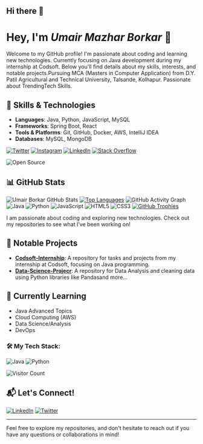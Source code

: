 ## Hi there 👋
# Hey, I'm *Umair Mazhar Borkar* 👋

Welcome to my GitHub profile! I'm passionate about coding and learning new technologies. Currently focusing on Java development during my internship at Codsoft. Below you'll find details about my skills, interests, and notable projects.Pursuing MCA (Masters in Computer Application) from D.Y. Patil Agricultural and Technical University, Talsande, Kolhapur. Passionate about TrendingTech Skills. 

## 🚀 Skills & Technologies
- **Languages**: Java, Python, JavaScript, MySQL
- **Frameworks**: Spring Boot, React
- **Tools & Platforms**: Git, GitHub, Docker, AWS, IntelliJ IDEA
- **Databases**: MySQL, MongoDB

[![Twitter](https://img.shields.io/badge/Twitter-1DA1F2?style=flat&logo=twitter&logoColor=white)](https://x.com/UmairBorkar_004) [![Instagram](https://img.shields.io/badge/Instagram-E4405F?style=flat&logo=instagram&logoColor=white)](https://instagram.com/mr.umair_004/) [![LinkedIn](https://img.shields.io/badge/LinkedIn-0077B5?style=flat&logo=linkedin&logoColor=white)](https://www.linkedin.com/in/umair-borkar/) [![Stack Overflow](https://img.shields.io/badge/Stack%20Overflow-F58025?style=flat&logo=stackoverflow&logoColor=white)](https://stackoverflow.com/users/28735017/umair-borkar/)

![Open Source](https://img.shields.io/badge/Open%20Source-Love-green)


## 📊 GitHub Stats
![Umair Borkar GitHub Stats](https://github-readme-stats.vercel.app/api?username=uborkar&show_icons=true&count_private=true&hide=prs&theme=radical)
[![Top Languages](https://github-readme-stats.vercel.app/api/top-langs/?username=uborkar&layout=compact&theme=radical)](https://github.com/uborkar)
![GitHub Activity Graph](https://github-readme-activity-graph.vercel.app/graph?username=uborkar&theme=react-dark)
![Java](https://img.shields.io/badge/Java-%23ED8B00.svg?style=for-the-badge&logo=java&logoColor=white)
![Python](https://img.shields.io/badge/Python-%2314354C.svg?style=for-the-badge&logo=python&logoColor=white)
![JavaScript](https://img.shields.io/badge/JavaScript-%23323330.svg?style=for-the-badge&logo=javascript&logoColor=%23F7DF1E)
![HTML5](https://img.shields.io/badge/HTML5-%23E34F26.svg?style=for-the-badge&logo=html5&logoColor=white)
![CSS3](https://img.shields.io/badge/CSS3-%231572B6.svg?style=for-the-badge&logo=css3&logoColor=white)
[![GitHub Trophies](https://github-profile-trophy.vercel.app/?username=uborkar&theme=onedark)](https://github.com/uborkar)

I am passionate about coding and exploring new technologies. Check out my repositories to see what I’ve been working on!
<!--[Umair Borkar Github Statss](https://github-readme-stats.vercel.app/api?username=uborkar&repo=github-readme-stats&cache_seconds=86400&theme=ambient_gradient)
[![GitHub Streak](https://streak-stats.demolab.com?user=uborkar&theme=dark&hide_total_contributions=true&hide_current_streak=true&hide_longest_streak=true)](https://git.io/streak-stats)
-->
## 📌 Notable Projects
- [**Codsoft-Internship**](https://github.com/uborkar/Codsoft-Internship): A repository for tasks and projects from my internship at Codsoft, focusing on Java programming.
- [**Data-Science-Projecr**](https://github.com/uborkar/Data-Science-Projects): A repository for Data Analysis and cleaning data using Python libraries like Pandasand more...

## 🌱 Currently Learning
- Java Advanced Topics
- Cloud Computing (AWS)
- Data Science/Analysis
- DevOps

### 🛠️ My Tech Stack:
![Java](https://img.shields.io/badge/Java-%23ED8B00.svg?style=for-the-badge&logo=java&logoColor=white)
![Python](https://img.shields.io/badge/Python-%2314354C.svg?style=for-the-badge&logo=python&logoColor=white)

![Visitor Count](https://komarev.com/ghpvc/?username=uborkar&color=blueviolet)

## 📬 Let's Connect!
[![LinkedIn](https://img.shields.io/badge/LinkedIn-Connect-blue)](https://www.linkedin.com/in/umair-borkar/)
[![Twitter](https://img.shields.io/twitter/follow/UmairBorkar_004?style=social)](https://x.com/UmairBorkar_004)

---

Feel free to explore my repositories, and don't hesitate to reach out if you have any questions or collaborations in mind!

